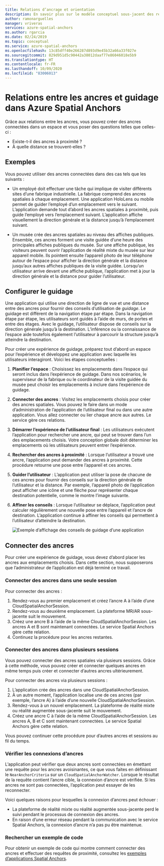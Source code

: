 ```yaml
---
title: Relations d’ancrage et orientation
description: En savoir plus sur le modèle conceptuel sous-jacent des relations entre les ancres. Apprenez à connecter des ancres dans un espace et à utiliser l’API À proximité pour un scénario de guidage.
author: ramonarguelles
manager: vriveras
services: azure-spatial-anchors
ms.author: rgarcia
ms.date: 02/24/2019
ms.topic: conceptual
ms.service: azure-spatial-anchors
ms.openlocfilehash: 13c85dff40e266287d893d9e45b32a66a33f027e
ms.sourcegitcommit: 829d951d5c90442a38012daaf77e86046018e5b9
ms.translationtype: HT
ms.contentlocale: fr-FR
ms.lasthandoff: 10/09/2020
ms.locfileid: "83006013"
---
```

# <a name="anchor-relationships-and-way-finding-in-azure-spatial-anchors"></a>Relations entre les ancres et guidage dans Azure Spatial Anchors

Grâce aux relations entre les ancres, vous pouvez créer des ancres connectées dans un espace et vous poser des questions telles que celles-ci :

* Existe-t-il des ancres à proximité ?
* À quelle distance se trouvent-elles ?

## <a name="examples"></a>Exemples

Vous pouvez utiliser des ancres connectées dans des cas tels que les suivants :

* Un employé doit effectuer une tâche qui implique de visiter différents sites d’une fabrique industrielle. La fabrique comprend des ancres spatiales à chaque emplacement. Une application HoloLens ou mobile permet de guider l’employé d’un emplacement vers le suivant. L’application demande tout d’abord les ancres spatiales à proximité, puis guide l’employé vers l’emplacement suivant. L’application affiche visuellement la direction générale et la distance jusqu’à l’emplacement suivant.

* Un musée crée des ancres spatiales au niveau des affiches publiques. Ensemble, ces ancres forment une visite guidée d’une heure des principales affiches publiques du musée. Sur une affiche publique, les visiteurs peuvent ouvrir l’application de réalité mixte du musée sur leur appareil mobile. Ils pointent ensuite l’appareil photo de leur téléphone autour de l’espace pour afficher la direction générale et la distance jusqu’aux autres affiches publiques de la visite guidée. Lorsqu’un utilisateur arrive devant une affiche publique, l’application met à jour la direction générale et la distance pour guider l’utilisateur.

## <a name="set-up-way-finding"></a>Configurer le guidage

Une application qui utilise une direction de ligne de vue et une distance entre des ancres pour fournir des conseils d’utilisation de *guidage*. Le guidage est différent de la navigation étape par étape. Dans la navigation étape par étape, les utilisateurs sont guidés à l’aide de murs, de portes et entre des étages. Avec le guidage, l’utilisateur dispose de conseils sur la direction générale jusqu’à la destination. L’inférence ou la connaissance de l’espace aide toutefois également l’utilisateur à parcourir la structure jusqu’à atteindre la destination.

Pour créer une expérience de guidage, préparez tout d’abord un espace pour l’expérience et développez une application avec laquelle les utilisateurs interagiront. Voici les étapes conceptuelles :

1. **Planifier l’espace** : Choisissez les emplacements dans l’espace qui seront inclus dans l’expérience de guidage. Dans nos scénarios, le superviseur de la fabrique ou le coordinateur de la visite guidée du musée peut choisir les emplacements à inclure dans l’expérience de guidage.
2. **Connecter des ancres** : Visitez les emplacements choisis pour créer des ancres spatiales. Vous pouvez le faire dans un mode d’administration de l’application de l’utilisateur final ou dans une autre application. Vous allez connecter ou lier chaque ancre aux autres. Le service gère ces relations.
3. **Démarrer l’expérience de l’utilisateur final** : Les utilisateurs exécutent l’application pour rechercher une ancre, qui peut se trouver dans l’un des emplacements choisis. Votre conception globale doit déterminer les emplacements où les utilisateurs peuvent entrer l’expérience.
4. **Rechercher des ancres à proximité** : Lorsque l’utilisateur a trouvé une ancre, l’application peut demander des ancres à proximité. Cette procédure retourne une pose entre l’appareil et ces ancres.
5. **Guider l’utilisateur** : L’application peut utiliser la pose de chacune de ces ancres pour fournir des conseils sur la direction générale de l’utilisateur et la distance. Par exemple, l’appareil photo de l’application peut afficher une icône et une flèche pour représenter chaque destination potentielle, comme le montre l’image suivante.
6. **Affiner les conseils** : Lorsque l’utilisateur se déplace, l’application peut calculer régulièrement une nouvelle pose entre l’appareil et l’ancre de destination. L’application continue à affiner les conseils qui permettent à l’utilisateur d’atteindre la destination.

    ![Exemple d’affichage des conseils de guidage d’une application](./media/meeting-spot.png)

## <a name="connect-anchors"></a>Connecter des ancres

Pour créer une expérience de guidage, vous devez d’abord placer les ancres aux emplacements choisis. Dans cette section, nous supposerons que l’administrateur de l’application est déjà terminé ce travail.

### <a name="connect-anchors-in-a-single-session"></a>Connecter des ancres dans une seule session

Pour connecter des ancres :

1. Rendez-vous au premier emplacement et créez l’ancre A à l’aide d’une CloudSpatialAnchorSession.
2. Rendez-vous au deuxième emplacement. La plateforme MR/AR sous-jacente suit le mouvement.
3. Créez une ancre B à l’aide de la même CloudSpatialAnchorSession. Les ancres A et B sont maintenant connectées. Le service Spatial Anchors gère cette relation.
4. Continuez la procédure pour les ancres restantes.

### <a name="connect-anchors-in-multiple-sessions"></a>Connecter des ancres dans plusieurs sessions

Vous pouvez connecter des ancres spatiales via plusieurs sessions. Grâce à cette méthode, vous pouvez créer et connecter quelques ancres en même temps puis créer et connecter d’autres ancres ultérieurement.

Pour connecter des ancres via plusieurs sessions :

1. L’application crée des ancres dans une CloudSpatialAnchorSession.
2. À un autre moment, l’application localise une de ces ancres (par exemple, l’ancre A) à l’aide d’une nouvelle CloudSpatialAnchorSession.
3. Rendez-vous à un nouvel emplacement. La plateforme de réalité mixte ou réalité augmentée sous-jacente suit le mouvement.
4. Créez une ancre C à l’aide de la même CloudSpatialAnchorSession. Les ancres A, B et C sont maintenant connectées. Le service Spatial Anchors gère cette relation.

Vous pouvez continuer cette procédure pour d’autres ancres et sessions au fil du temps.

### <a name="verify-anchor-connections"></a>Vérifier les connexions d’ancres

L’application peut vérifier que deux ancres sont connectées en émettant une requête pour les ancres avoisinantes, ce que vous faites en définissant le `NearAnchorCriteria` sur un `CloudSpatialAnchorWatcher`. Lorsque le résultat de la requête contient l’ancre cible, la connexion d’ancre est vérifiée. Si les ancres ne sont pas connectées, l’application peut essayer de les reconnecter.

Voici quelques raisons pour lesquelles la connexion d’ancres peut échouer :

* La plateforme de réalité mixte ou réalité augmentée sous-jacente perd le suivi pendant le processus de connexion des ancres.
* En raison d’une erreur réseau pendant la communication avec le service Spatial Anchors, la connexion d’ancre n’a pas pu être maintenue.

### <a name="find-sample-code"></a>Rechercher un exemple de code

Pour obtenir un exemple de code qui montre comment connecter des ancres et effectuer des requêtes de proximité, consultez les [exemples d’applications Spatial Anchors](https://github.com/Azure/azure-spatial-anchors-samples).
